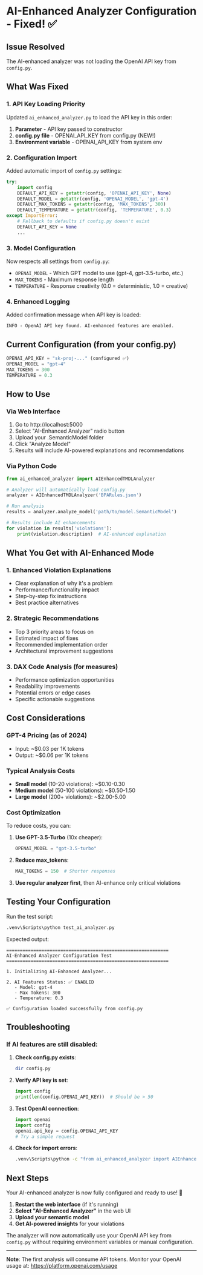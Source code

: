 # AI-Enhanced Analyzer Configuration - Fixed! ✅

## Issue Resolved
The AI-enhanced analyzer was not loading the OpenAI API key from `config.py`.

## What Was Fixed

### 1. **API Key Loading Priority**
Updated `ai_enhanced_analyzer.py` to load the API key in this order:
1. **Parameter** - API key passed to constructor
2. **config.py file** - OPENAI_API_KEY from config.py (NEW!)
3. **Environment variable** - OPENAI_API_KEY from system env

### 2. **Configuration Import**
Added automatic import of `config.py` settings:
```python
try:
    import config
    DEFAULT_API_KEY = getattr(config, 'OPENAI_API_KEY', None)
    DEFAULT_MODEL = getattr(config, 'OPENAI_MODEL', 'gpt-4')
    DEFAULT_MAX_TOKENS = getattr(config, 'MAX_TOKENS', 300)
    DEFAULT_TEMPERATURE = getattr(config, 'TEMPERATURE', 0.3)
except ImportError:
    # Fallback to defaults if config.py doesn't exist
    DEFAULT_API_KEY = None
    ...
```

### 3. **Model Configuration**
Now respects all settings from `config.py`:
- `OPENAI_MODEL` - Which GPT model to use (gpt-4, gpt-3.5-turbo, etc.)
- `MAX_TOKENS` - Maximum response length
- `TEMPERATURE` - Response creativity (0.0 = deterministic, 1.0 = creative)

### 4. **Enhanced Logging**
Added confirmation message when API key is loaded:
```
INFO - OpenAI API key found. AI-enhanced features are enabled.
```

## Current Configuration (from your config.py)

```python
OPENAI_API_KEY = "sk-proj-..." (configured ✅)
OPENAI_MODEL = "gpt-4"
MAX_TOKENS = 300
TEMPERATURE = 0.3
```

## How to Use

### Via Web Interface
1. Go to http://localhost:5000
2. Select "AI-Enhanced Analyzer" radio button
3. Upload your .SemanticModel folder
4. Click "Analyze Model"
5. Results will include AI-powered explanations and recommendations

### Via Python Code
```python
from ai_enhanced_analyzer import AIEnhancedTMDLAnalyzer

# Analyzer will automatically load config.py
analyzer = AIEnhancedTMDLAnalyzer('BPARules.json')

# Run analysis
results = analyzer.analyze_model('path/to/model.SemanticModel')

# Results include AI enhancements
for violation in results['violations']:
    print(violation.description)  # AI-enhanced explanation
```

## What You Get with AI-Enhanced Mode

### 1. **Enhanced Violation Explanations**
- Clear explanation of why it's a problem
- Performance/functionality impact
- Step-by-step fix instructions
- Best practice alternatives

### 2. **Strategic Recommendations**
- Top 3 priority areas to focus on
- Estimated impact of fixes
- Recommended implementation order
- Architectural improvement suggestions

### 3. **DAX Code Analysis** (for measures)
- Performance optimization opportunities
- Readability improvements
- Potential errors or edge cases
- Specific actionable suggestions

## Cost Considerations

### GPT-4 Pricing (as of 2024)
- Input: ~$0.03 per 1K tokens
- Output: ~$0.06 per 1K tokens

### Typical Analysis Costs
- **Small model** (10-20 violations): ~$0.10-0.30
- **Medium model** (50-100 violations): ~$0.50-1.50
- **Large model** (200+ violations): ~$2.00-5.00

### Cost Optimization
To reduce costs, you can:

1. **Use GPT-3.5-Turbo** (10x cheaper):
   ```python
   OPENAI_MODEL = "gpt-3.5-turbo"
   ```

2. **Reduce max_tokens**:
   ```python
   MAX_TOKENS = 150  # Shorter responses
   ```

3. **Use regular analyzer first**, then AI-enhance only critical violations

## Testing Your Configuration

Run the test script:
```bash
.venv\Scripts\python test_ai_analyzer.py
```

Expected output:
```
============================================================
AI-Enhanced Analyzer Configuration Test
============================================================

1. Initializing AI-Enhanced Analyzer...

2. AI Features Status: ✅ ENABLED
   - Model: gpt-4
   - Max Tokens: 300
   - Temperature: 0.3

✅ Configuration loaded successfully from config.py
```

## Troubleshooting

### If AI features are still disabled:

1. **Check config.py exists**:
   ```bash
   dir config.py
   ```

2. **Verify API key is set**:
   ```python
   import config
   print(len(config.OPENAI_API_KEY))  # Should be > 50
   ```

3. **Test OpenAI connection**:
   ```python
   import openai
   import config
   openai.api_key = config.OPENAI_API_KEY
   # Try a simple request
   ```

4. **Check for import errors**:
   ```bash
   .venv\Scripts\python -c "from ai_enhanced_analyzer import AIEnhancedTMDLAnalyzer; print('OK')"
   ```

## Next Steps

Your AI-enhanced analyzer is now fully configured and ready to use! 🎉

1. **Restart the web interface** (if it's running)
2. **Select "AI-Enhanced Analyzer"** in the web UI
3. **Upload your semantic model**
4. **Get AI-powered insights** for your violations

The analyzer will now automatically use your OpenAI API key from `config.py` without requiring environment variables or manual configuration.

---

**Note**: The first analysis will consume API tokens. Monitor your OpenAI usage at: https://platform.openai.com/usage
